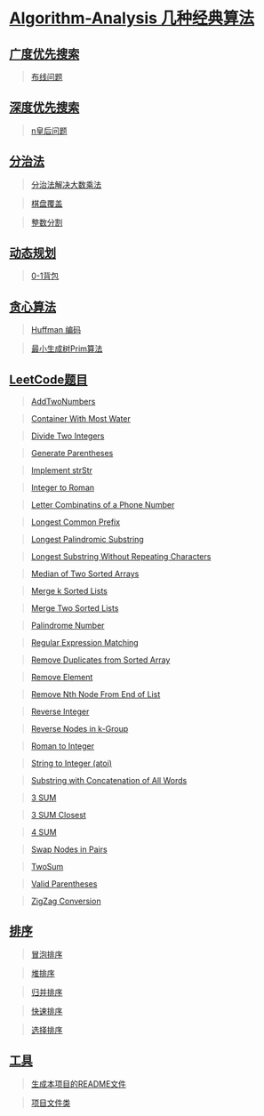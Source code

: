 # [Algorithm-Analysis  几种经典算法](https://github.com/FDws/Algorithm-Analysis/tree/master/src)		

## [广度优先搜索](https://github.com/FDws/Algorithm-Analysis/tree/master/src/bfs)		

> [布线问题](https://github.com/FDws/Algorithm-Analysis/tree/master/src/bfs/RouteProblem.java)		

## [深度优先搜索](https://github.com/FDws/Algorithm-Analysis/tree/master/src/dfs)		

> [n皇后问题](https://github.com/FDws/Algorithm-Analysis/tree/master/src/dfs/King.java)		

## [分治法](https://github.com/FDws/Algorithm-Analysis/tree/master/src/divide)		

> [分治法解决大数乘法](https://github.com/FDws/Algorithm-Analysis/tree/master/src/divide/BigInteger.java)		

> [棋盘覆盖](https://github.com/FDws/Algorithm-Analysis/tree/master/src/divide/CoverChessBoard.java)		

> [整数分割](https://github.com/FDws/Algorithm-Analysis/tree/master/src/divide/IntegerPartition.java)		

## [动态规划](https://github.com/FDws/Algorithm-Analysis/tree/master/src/dp)		

> [0-1背包](https://github.com/FDws/Algorithm-Analysis/tree/master/src/dp/Knapsack01.java)		

## [贪心算法](https://github.com/FDws/Algorithm-Analysis/tree/master/src/greedy)		

> [Huffman 编码](https://github.com/FDws/Algorithm-Analysis/tree/master/src/greedy/HuffmanCode.java)		

> [最小生成树Prim算法](https://github.com/FDws/Algorithm-Analysis/tree/master/src/greedy/Prim.java)		

## [LeetCode题目](https://github.com/FDws/Algorithm-Analysis/tree/master/src/leetcode)		

> [AddTwoNumbers](https://github.com/FDws/Algorithm-Analysis/tree/master/src/leetcode/AddTwoNumbers.java)		

> [Container With Most Water](https://github.com/FDws/Algorithm-Analysis/tree/master/src/leetcode/ContainerWithMostWater.java)		

> [Divide Two Integers](https://github.com/FDws/Algorithm-Analysis/tree/master/src/leetcode/DivideTwoIntegers.java)		

> [Generate Parentheses](https://github.com/FDws/Algorithm-Analysis/tree/master/src/leetcode/GenerateParentheses.java)		

> [Implement strStr](https://github.com/FDws/Algorithm-Analysis/tree/master/src/leetcode/ImplementstrStr.java)		

> [Integer to Roman](https://github.com/FDws/Algorithm-Analysis/tree/master/src/leetcode/IntegertoRoman.java)		

> [Letter Combinatins of a Phone Number](https://github.com/FDws/Algorithm-Analysis/tree/master/src/leetcode/LetterCombinationsofaPhoneNumber.java)		

> [Longest Common Prefix](https://github.com/FDws/Algorithm-Analysis/tree/master/src/leetcode/LongestCommonPrefix.java)		

> [Longest Palindromic Substring](https://github.com/FDws/Algorithm-Analysis/tree/master/src/leetcode/LongestPalindromicSubstring.java)		

> [Longest Substring Without Repeating Characters](https://github.com/FDws/Algorithm-Analysis/tree/master/src/leetcode/LSWRC.java)		

> [Median of Two Sorted Arrays](https://github.com/FDws/Algorithm-Analysis/tree/master/src/leetcode/MedianofTwoSortedArrays.java)		

> [Merge k Sorted Lists](https://github.com/FDws/Algorithm-Analysis/tree/master/src/leetcode/MergekSortedLists.java)		

> [Merge Two Sorted Lists](https://github.com/FDws/Algorithm-Analysis/tree/master/src/leetcode/MergeTwoSortedLists.java)		

> [Palindrome Number](https://github.com/FDws/Algorithm-Analysis/tree/master/src/leetcode/PalindromeNumber.java)		

> [Regular Expression Matching](https://github.com/FDws/Algorithm-Analysis/tree/master/src/leetcode/RegularExpressionMatching.java)		

> [Remove Duplicates from Sorted Array](https://github.com/FDws/Algorithm-Analysis/tree/master/src/leetcode/RemoveDuplicatesfromSortedArray.java)		

> [Remove Element](https://github.com/FDws/Algorithm-Analysis/tree/master/src/leetcode/RemoveElement.java)		

> [Remove Nth Node From End of List](https://github.com/FDws/Algorithm-Analysis/tree/master/src/leetcode/RemoveNthNodeFromEndofList.java)		

> [Reverse Integer](https://github.com/FDws/Algorithm-Analysis/tree/master/src/leetcode/ReverseInteger.java)		

> [Reverse Nodes in k-Group](https://github.com/FDws/Algorithm-Analysis/tree/master/src/leetcode/ReverseNodesink_Group.java)		

> [Roman to Integer](https://github.com/FDws/Algorithm-Analysis/tree/master/src/leetcode/RomantoInteger.java)		

> [String to Integer (atoi)](https://github.com/FDws/Algorithm-Analysis/tree/master/src/leetcode/StringtoInteger.java)		

> [Substring with Concatenation of All Words](https://github.com/FDws/Algorithm-Analysis/tree/master/src/leetcode/SubstringwithConcatenationofAllWords.java)		

> [3 SUM](https://github.com/FDws/Algorithm-Analysis/tree/master/src/leetcode/SUM3.java)		

> [3 SUM Closest](https://github.com/FDws/Algorithm-Analysis/tree/master/src/leetcode/SUM3Closest.java)		

> [4 SUM](https://github.com/FDws/Algorithm-Analysis/tree/master/src/leetcode/SUM4.java)		

> [Swap Nodes in Pairs](https://github.com/FDws/Algorithm-Analysis/tree/master/src/leetcode/SwapNodesinPairs.java)		

> [TwoSum](https://github.com/FDws/Algorithm-Analysis/tree/master/src/leetcode/TwoSum.java)		

> [Valid Parentheses](https://github.com/FDws/Algorithm-Analysis/tree/master/src/leetcode/ValidParentheses.java)		

> [ZigZag Conversion](https://github.com/FDws/Algorithm-Analysis/tree/master/src/leetcode/ZigZagConversion.java)		

## [排序](https://github.com/FDws/Algorithm-Analysis/tree/master/src/sort)		

> [冒泡排序](https://github.com/FDws/Algorithm-Analysis/tree/master/src/sort/BubbleSort.java)		

> [堆排序](https://github.com/FDws/Algorithm-Analysis/tree/master/src/sort/HeapSort.java)		

> [归并排序](https://github.com/FDws/Algorithm-Analysis/tree/master/src/sort/MergeSort.java)		

> [](https://github.com/FDws/Algorithm-Analysis/tree/master/src/sort/Msort.java)		

> [快速排序](https://github.com/FDws/Algorithm-Analysis/tree/master/src/sort/QuickSort.java)		

> [选择排序](https://github.com/FDws/Algorithm-Analysis/tree/master/src/sort/SelectionSort.java)		

## [工具](https://github.com/FDws/Algorithm-Analysis/tree/master/src/tools)		

> [生成本项目的README文件](https://github.com/FDws/Algorithm-Analysis/tree/master/src/tools/Project.java)		

> [项目文件类](https://github.com/FDws/Algorithm-Analysis/tree/master/src/tools/ProjectFile.java)		

